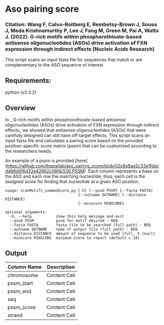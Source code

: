# Aso pairing score

### Citation: Wang F, Calvo-Roitberg E, Rembetsy-Brown J, Sousa J, Meda Krishnamurthy P, Lee J, Fang M, Green M, Pai A, Watts J. (2022). G-rich motifs within phosphorothioate-based antisense oligonucleotides (ASOs) drive activation of FXN expression through indirect effects (Nucleic Acids Research)


This script scans an input fasta file for sequences that match or are complementary to the ASO sequence of interest.

## Requirements:
python (v3.3.2)

## Overview
In _ G-rich motifs within phosphorothioate-based antisense oligonucleotides (ASOs) drive activation of FXN expression through indirect effects_ we showed that antisense oligonucleotides (ASOs) that were carefully designed can still have off-target effects. This script scans an input fasta file and calculates a pairing score based on the provided position-specific score matrix (pssm) that can be customized according to the researchers needs.

An example of a pssm is provided [here] (https://github.com/thepailab/aso_pairing_score/blob/02c6e8ae2c33e1fdacdd88d0f6d32e42662c08f4/S30.PSSM). Each column represents a base on the ASO and each row the matching nucleotide, thus, each cell is the assigned score for finding that nucleotide at a given ASO position.

```
usage: scanMotifs_summedScore.py [-h] [--pssm PSSM] [--fasta FASTA]
                                 [--outname OUTNAME] [--distance DISTANCE]
                                 [--minscore MINSCORE]

optional arguments:
  -h, --help           show this help message and exit
  --pssm PSSM          pssm for motif desired - REQ
  --fasta FASTA        fasta file to be searched (full path) - REQ
  --outname OUTNAME    name of output file (full path) - REQ
  --distance DISTANCE  amount of sequence to be used [full, X (nuc)]
  --minscore MINSCORE  minimum score to report (default = 10)
```

## Output


| Column Name  | Description |
| ------------- | ------------- |
| chromosome  | Content Cell  |
| pssm_start  | Content Cell  |
| pssm_end  | Content Cell  |
| seq  | Content Cell  |
| pssm_score  | Content Cell  |
| strand  | Content Cell  |












